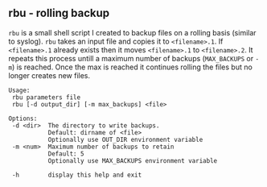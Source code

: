 rbu - rolling backup
----

`rbu` is a small shell script I created to backup files on a rolling basis (similar to syslog). `rbu` takes an input file and copies it to `<filename>.1`. If `<filename>.1` already exists then it moves `<filename>.1` to `<filename>.2`.  It repeats this process untill a maximum number of backups (`MAX_BACKUPS` or `-m`) is reached. Once the max is reached it continues rolling the files but no longer creates new files.


```
Usage:
 rbu parameters file
 rbu [-d output_dir] [-m max_backups] <file>

Options:
 -d <dir>  The directory to write backups.
           Default: dirname of <file>
           Optionally use OUT_DIR environment variable
 -m <num>  Maximum number of backups to retain
           Default: 5
           Optionally use MAX_BACKUPS environment variable

 -h        display this help and exit

```
